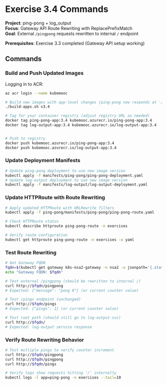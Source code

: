 # Exercise 3.4 Commands

**Project**: ping-pong + log_output  
**Focus**: Gateway API Route Rewriting with ReplacePrefixMatch  
**Goal**: External `/pingpong` requests rewritten to internal `/` endpoint

**Prerequisites**: Exercise 3.3 completed (Gateway API setup working)

## Commands

### Build and Push Updated Images
Logging in to ACR:
```bash
az acr login --name kubemooc
```

```bash
# Build new images with app-level changes (ping-pong now responds at '/')
./build-apps.sh v3.4

# Tag for your container registry (adjust registry URL as needed)
docker tag ping-pong-app:3.4 kubemooc.azurecr.io/ping-pong-app:3.4
docker tag log-output-app:3.4 kubemooc.azurecr.io/log-output-app:3.4


# Push to registry
docker push kubemooc.azurecr.io/ping-pong-app:3.4
docker push kubemooc.azurecr.io/log-output-app:3.4
```

### Update Deployment Manifests
```bash
# Update ping-pong deployment to use new image version
kubectl apply -f manifests/ping-pong/ping-pong-deployment.yaml
# Update log-output deployment to use new image version
kubectl apply -f manifests/log-output/log-output-deployment.yaml
```

### Update HTTPRoute with Route Rewriting
```bash
# Apply updated HTTPRoute with URLRewrite filters
kubectl apply -f ping-pong/manifests/ping-pong/ping-pong-route.yaml

# Check HTTPRoute status
kubectl describe httproute ping-pong-route -n exercises

# Verify route configuration
kubectl get httproute ping-pong-route -n exercises -o yaml
```

### Test Route Rewriting
```bash
# Get Gateway FQDN
fqdn=$(kubectl get gateway k8s-nsa2-gateway -n nsa2 -o jsonpath='{.status.addresses[0].value}')
echo "Gateway FQDN: $fqdn"

# Test external /pingpong (should be rewritten to internal /)
curl http://$fqdn/pingpong
# Expected: {"message": "pong 0"} (or current counter value)

# Test /pings endpoint (unchanged)
curl http://$fqdn/pings
# Expected: {"pings": 1} (or current counter value)

# Test root path (should still go to log-output-svc)
curl http://$fqdn/
# Expected: log-output service response
```

### Verify Route Rewriting Behavior
```bash
# Test multiple pings to verify counter increment
curl http://$fqdn/pingpong
curl http://$fqdn/pingpong
curl http://$fqdn/pings

# Verify logs show requests hitting '/' internally
kubectl logs -l app=ping-pong -n exercises --tail=10
```

